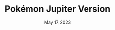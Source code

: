 ---
layout: gba
title: "Pokémon Jupiter Version"
publisher: Unknown
categories:
 - approved
 - gba
 - universal
 - safe
tags:
- pokemon
date: May 17, 2023
edition: us
permalink: /games/pokemon-jupiter/play/details
gid: pokemon-jupiter
redirect_from: /games/pokemon-jupiter/us/play/details
---